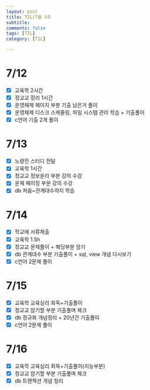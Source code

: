 ```yaml
---
layout: post
title: TIL/7월 3주 
subtitle: 
comments: false
tags: [TIL]
category: [TIL]

---
```


# 7/12
- [x] 교육학 2시간
- [x] 정교교 정리 1시간
- [x] 운영체제 페이지 부분 기출 남은거 풀이
- [x] 운영체제 디스크 스케줄링, 파일 시스템 관리 학습 + 기출풀이
- [x] c언어 기출 2개 풀이   

# 7/13
- [x] 노량진 스터디 전달
- [x] 교육학 1시간
- [x] 정교교 정보윤리 부분 강의 수강
- [x] 운체 페이징 부분 강의 수강
- [x] db 처음~관계대수까지 학습  

# 7/14
- [x] 학교에 서류제출
- [x] 교육학 1.5h
- [x] 정교교 문제풀이 + 해당부분 암기
- [x] db 관계대수 부분 기출풀이 + sql, view 개념 다시보기
- [x] c언어 2문제 풀이    

# 7/15
- [x] 교육학 교육심리 회독+기출풀이
- [x] 정교교 암기할 부분 기출풀며 체크
- [x] db 정규화 개념정리 + 20년간 기출풀이
- [x] c언어 2문제 풀이  

# 7/16
- [x] 교육학 교육심리 회독+기출풀이(지능부분)
- [x] 정교교 암기할 부분 기출풀며 체크
- [x] db 트랜잭션 개념 정리 
